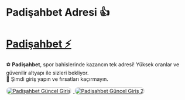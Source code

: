 # Padişahbet Adresi 👍
# <a href="https://heylink.me/denemebonusu2025/" title="Padişahbet Güncel Giriş">Padişahbet ⚡</a>

⚽ **Padişahbet**, spor bahislerinde kazancın tek adresi! Yüksek oranlar ve güvenilir altyapı ile sizleri bekliyor.  
🎯 Şimdi giriş yapın ve fırsatları kaçırmayın.

<div>
<a href="https://heylink.me/denemebonusu2025/" title="Padişahbet Güncel Giriş">
<img src="https://i.ibb.co/YjtLwQ8/cats.jpg" alt="Padişahbet Güncel Giriş" style="max-width: 48%; border: 2px solid #ddd; border-radius: 10px; margin-right: 1%;">
</a>
<a href="https://heylink.me/denemebonusu2025/" title="Padişahbet Güncel Giriş">
<img src="https://i.ibb.co/VHdrjnQ/df.jpg" alt="Padişahbet Güncel Giriş 2" style="max-width: 48%; border: 2px solid #ddd; border-radius: 10px;">
</a>
</div>
